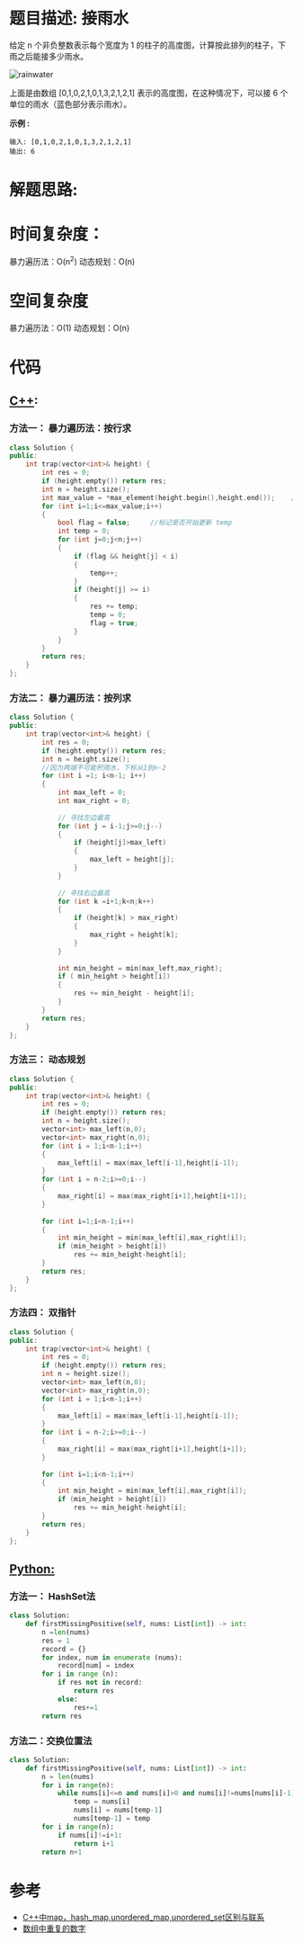 # 题目描述: 接雨水

给定 n 个非负整数表示每个宽度为 1 的柱子的高度图，计算按此排列的柱子，下雨之后能接多少雨水。

![rainwater](https://github.com/bryceustc/LeetCode_Note/blob/master/cpp/Trapping-Rain-Water/Image/rainwatertrap.png)

上面是由数组 [0,1,0,2,1,0,1,3,2,1,2,1] 表示的高度图，在这种情况下，可以接 6 个单位的雨水（蓝色部分表示雨水）。 

**示例 :**
```
输入: [0,1,0,2,1,0,1,3,2,1,2,1]
输出: 6
```
  
# 解题思路:

  
  

# 时间复杂度：
  暴力遍历法：O(n<sup>2</sup>)
  动态规划：O(n)
  
  
# 空间复杂度
 暴力遍历法：O(1)
 动态规划：O(n)
  
# 代码

## [C++](./Trapping-Rain-Water.cpp):
### 方法一： 暴力遍历法：按行求
```c++
class Solution {
public:
    int trap(vector<int>& height) {
        int res = 0;
        if (height.empty()) return res;
        int n = height.size();
        int max_value = *max_element(height.begin(),height.end());    //找到vector数组中的最大值
        for (int i=1;i<=max_value;i++)
        {
            bool flag = false;     //标记是否开始更新 temp
            int temp = 0;
            for (int j=0;j<n;j++)
            {
                if (flag && height[j] < i)   
                {
                    temp++;
                }
                if (height[j] >= i)
                {
                    res += temp;
                    temp = 0;
                    flag = true;
                }
            }
        }
        return res;
    }
};
```


### 方法二： 暴力遍历法：按列求
```c++
class Solution {
public:
    int trap(vector<int>& height) {
        int res = 0;
        if (height.empty()) return res;
        int n = height.size();
        //因为两端不可能积雨水，下标从1到n-2
        for (int i =1; i<n-1; i++)
        {
            int max_left = 0;
            int max_right = 0;
            
            // 寻找左边最高
            for (int j = i-1;j>=0;j--)
            {
                if (height[j]>max_left)
                {
                    max_left = height[j];
                }
            }
            
            // 寻找右边最高
            for (int k =i+1;k<n;k++)
            {
                if (height[k] > max_right)
                {
                    max_right = height[k];
                }
            }
            
            int min_height = min(max_left,max_right);
            if ( min_height > height[i])
            {
                res += min_height - height[i];
            }
        }
        return res;
    }
};
```


### 方法三： 动态规划
```c++
class Solution {
public:
    int trap(vector<int>& height) {
        int res = 0;
        if (height.empty()) return res;
        int n = height.size();
        vector<int> max_left(n,0);
        vector<int> max_right(n,0);
        for (int i = 1;i<n-1;i++)
        {
            max_left[i] = max(max_left[i-1],height[i-1]);
        }
        for (int i = n-2;i>=0;i--)
        {
            max_right[i] = max(max_right[i+1],height[i+1]);
        }
        
        for (int i=1;i<n-1;i++)
        {
            int min_height = min(max_left[i],max_right[i]);
            if (min_height > height[i])
                res += min_height-height[i];
        }
        return res;
    }
};
```

### 方法四： 双指针
```c++
class Solution {
public:
    int trap(vector<int>& height) {
        int res = 0;
        if (height.empty()) return res;
        int n = height.size();
        vector<int> max_left(n,0);
        vector<int> max_right(n,0);
        for (int i = 1;i<n-1;i++)
        {
            max_left[i] = max(max_left[i-1],height[i-1]);
        }
        for (int i = n-2;i>=0;i--)
        {
            max_right[i] = max(max_right[i+1],height[i+1]);
        }
        
        for (int i=1;i<n-1;i++)
        {
            int min_height = min(max_left[i],max_right[i]);
            if (min_height > height[i])
                res += min_height-height[i];
        }
        return res;
    }
};
```


## [Python:](https://github.com/bryceustc/LeetCode_Note/blob/master/python/Trapping-Rain-Water/Trapping-Rain-Water.py)
### 方法一： HashSet法
```python
class Solution:
    def firstMissingPositive(self, nums: List[int]) -> int:
        n =len(nums)
        res = 1
        record = {}
        for index, num in enumerate (nums):
            record[num] = index
        for i in range (n):
            if res not in record:
                return res
            else:
                res+=1
        return res
```

### 方法二：交换位置法
```python
class Solution:
    def firstMissingPositive(self, nums: List[int]) -> int:
        n = len(nums)
        for i in range(n):
            while nums[i]<=n and nums[i]>0 and nums[i]!=nums[nums[i]-1]:
                temp = nums[i]
                nums[i] = nums[temp-1]
                nums[temp-1] = temp
        for i in range(n):
            if nums[i]!=i+1:
                return i+1
        return n+1
```
# 参考
  - [C++中map，hash_map,unordered_map,unordered_set区别与联系](https://blog.csdn.net/u013195320/article/details/23046305)
  - [数组中重复的数字](https://github.com/bryceustc/CodingInterviews/blob/master/DuplicationInArray/README.md)
